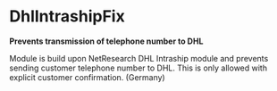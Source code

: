 # DhlIntrashipFix

**Prevents transmission of telephone number to DHL**

Module is build upon NetResearch DHL Intraship module and prevents sending customer telephone number to DHL.
This is only allowed with explicit customer confirmation. (Germany)


